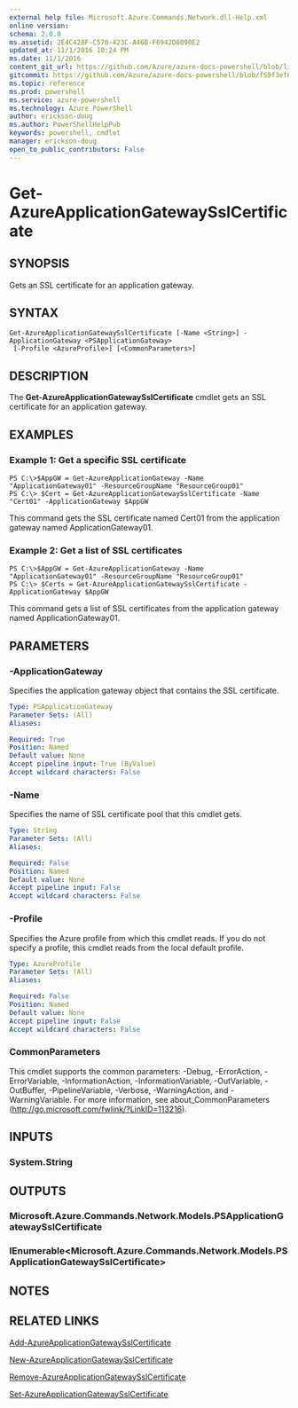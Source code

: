 ```yaml
---
external help file: Microsoft.Azure.Commands.Network.dll-Help.xml
online version: 
schema: 2.0.0
ms.assetid: 2E4C428F-C570-423C-A46B-F6942D6090E2
updated_at: 11/1/2016 10:24 PM
ms.date: 11/1/2016
content_git_url: https://github.com/Azure/azure-docs-powershell/blob/live/azureps-cmdlets-docs/ResourceManager/AzureRM.Network/v0.9.8/Get-AzureApplicationGatewaySslCertificate.md
gitcommit: https://github.com/Azure/azure-docs-powershell/blob/f59f3ef60bc592383812213e69fd77ba950759ed/azureps-cmdlets-docs/ResourceManager/AzureRM.Network/v0.9.8/Get-AzureApplicationGatewaySslCertificate.md
ms.topic: reference
ms.prod: powershell
ms.service: azure-powershell
ms.technology: Azure PowerShell
author: erickson-doug
ms.author: PowerShellHelpPub
keywords: powershell, cmdlet
manager: erickson-doug
open_to_public_contributors: False
---
```


# Get-AzureApplicationGatewaySslCertificate

## SYNOPSIS
Gets an SSL certificate for an application gateway.

## SYNTAX

```
Get-AzureApplicationGatewaySslCertificate [-Name <String>] -ApplicationGateway <PSApplicationGateway>
 [-Profile <AzureProfile>] [<CommonParameters>]
```

## DESCRIPTION
The **Get-AzureApplicationGatewaySslCertificate** cmdlet gets an SSL certificate for an application gateway.

## EXAMPLES

### Example 1: Get a specific SSL certificate
```
PS C:\>$AppGW = Get-AzureApplicationGateway -Name "ApplicationGateway01" -ResourceGroupName "ResourceGroup01"
PS C:\> $Cert = Get-AzureApplicationGatewaySslCertificate -Name "Cert01" -ApplicationGateway $AppGW
```

This command gets the SSL certificate named Cert01 from the application gateway named ApplicationGateway01.

### Example 2: Get a list of SSL certificates
```
PS C:\>$AppGW = Get-AzureApplicationGateway -Name "ApplicationGateway01" -ResourceGroupName "ResourceGroup01"
PS C:\> $Certs = Get-AzureApplicationGatewaySslCertificate -ApplicationGateway $AppGW
```

This command gets a list of SSL certificates from the application gateway named ApplicationGateway01.

## PARAMETERS

### -ApplicationGateway
Specifies the application gateway object that contains the SSL certificate.

```yaml
Type: PSApplicationGateway
Parameter Sets: (All)
Aliases: 

Required: True
Position: Named
Default value: None
Accept pipeline input: True (ByValue)
Accept wildcard characters: False
```

### -Name
Specifies the name of SSL certificate pool that this cmdlet gets.

```yaml
Type: String
Parameter Sets: (All)
Aliases: 

Required: False
Position: Named
Default value: None
Accept pipeline input: False
Accept wildcard characters: False
```

### -Profile
Specifies the Azure profile from which this cmdlet reads.
If you do not specify a profile, this cmdlet reads from the local default profile.

```yaml
Type: AzureProfile
Parameter Sets: (All)
Aliases: 

Required: False
Position: Named
Default value: None
Accept pipeline input: False
Accept wildcard characters: False
```

### CommonParameters
This cmdlet supports the common parameters: -Debug, -ErrorAction, -ErrorVariable, -InformationAction, -InformationVariable, -OutVariable, -OutBuffer, -PipelineVariable, -Verbose, -WarningAction, and -WarningVariable. For more information, see about_CommonParameters (http://go.microsoft.com/fwlink/?LinkID=113216).

## INPUTS

### System.String

## OUTPUTS

### Microsoft.Azure.Commands.Network.Models.PSApplicationGatewaySslCertificate

### IEnumerable<Microsoft.Azure.Commands.Network.Models.PSApplicationGatewaySslCertificate>

## NOTES

## RELATED LINKS

[Add-AzureApplicationGatewaySslCertificate](xref:ResourceManager/AzureRM.Network/v0.9.8/Add-AzureApplicationGatewaySslCertificate.md)

[New-AzureApplicationGatewaySslCertificate](xref:ResourceManager/AzureRM.Network/v0.9.8/New-AzureApplicationGatewaySslCertificate.md)

[Remove-AzureApplicationGatewaySslCertificate](xref:ResourceManager/AzureRM.Network/v0.9.8/Remove-AzureApplicationGatewaySslCertificate.md)

[Set-AzureApplicationGatewaySslCertificate](xref:ResourceManager/AzureRM.Network/v0.9.8/Set-AzureApplicationGatewaySslCertificate.md)


